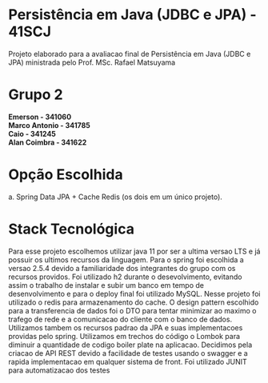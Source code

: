 # Persistência em Java (JDBC e JPA)  - 41SCJ

Projeto elaborado para a avaliacao final de Persistência em Java (JDBC e JPA) ministrada pelo Prof. MSc. Rafael Matsuyama

# Grupo 2 
**Emerson - 341060  
Marco Antonio - 341785**  
**Caio - 341245**  
**Alan Coimbra - 341622**


# Opção Escolhida
a. Spring Data JPA + Cache Redis (os dois em um único projeto).
# Stack Tecnológica

Para esse projeto escolhemos utilizar java 11 por ser a ultima versao LTS e já possuir os ultimos recursos da linguagem. 
Para o spring foi escolhida a versao 2.5.4 devido a familiaridade dos integrantes do grupo com os recursos providos. 
Foi utilizado h2 durante o desevolvimento, evitando assim o trabalho de instalar e subir um banco em tempo de desenvolvimento e para o deploy final foi utilizado MySQL. 
Nesse projeto foi utilizado o redis para armazenamento do cache. 
O design pattern escolhido para a transferencia de dados foi o DTO para tentar minimizar ao maximo o trafego de rede e a comunicacao do cliente com o banco de dados.
Utilizamos tambem os recursos padrao da JPA e suas implementacoes providas pelo spring. 
Utilizamos em trechos do código o Lombok para diminuir a quantidade de codigo boiler plate na aplicacao. 
Decidimos pela criacao de API REST devido a facilidade de testes usando o swagger e a rapida implementacao em qualquer sistema de front. 
Foi utilizado JUNIT para automatizacao dos testes 